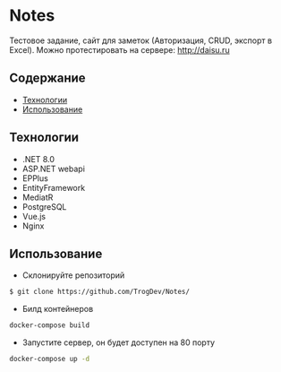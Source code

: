 # Notes
Тестовое задание, сайт для заметок (Авторизация, CRUD, экспорт в Excel). Можно протестировать на сервере: http://daisu.ru

## Содержание
- [Технологии](#технологии)
- [Использование](#использование)

## Технологии
- .NET 8.0
- ASP.NET webapi
- EPPlus
- EntityFramework
- MediatR
- PostgreSQL
- Vue.js
- Nginx

## Использование
- Склонируйте репозиторий
```sh
$ git clone https://github.com/TrogDev/Notes/
```

- Билд контейнеров
```sh
docker-compose build
```

- Запустите сервер, он будет доступен на 80 порту
```sh
docker-compose up -d
```
